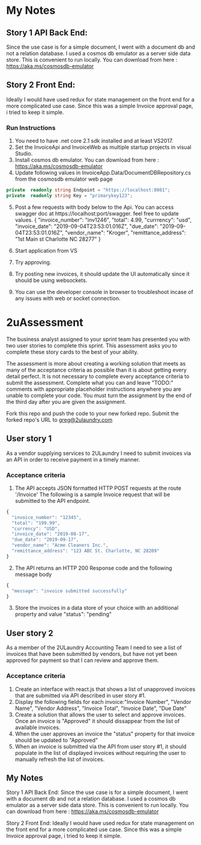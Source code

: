 # My Notes

## Story 1 API Back End:
Since the use case is for a simple document, I went with a document db and not a relation database. I used a cosmos db emulator as a server side data store. This is convenient to run locally. You can download from here : https://aka.ms/cosmosdb-emulator

## Story 2 Front End:
Ideally I would have used redux for state management on the front end for a more complicated use case. Since this was a simple Invoice approval page, i tried to keep it simple.

### Run Instructions
1. You need to have .net core 2.1 sdk installed and at least VS2017.
2. Set the InvoiceApi and InvoiceWeb as multiple startup projects in visual Studio. 
3. Install cosmos db emulator. You can download from here : https://aka.ms/cosmosdb-emulator
4. Update following values in InvoiceApp.Data/DocumentDBRepository.cs from the cosmosdb emulator web page
```csharp
private  readonly string Endpoint = "https://localhost:8081";
private  readonly string Key = "primarykey123";
```
5. Post a few requests with body below to the Api. You can access swagger doc at https://localhost:port/swagger. feel free to update values. 
{
    "invoice_number": "inv1246",
    "total": 4.99,
    "currrency": "usd",
    "invoice_date": "2019-09-04T23:53:01.016Z",
    "due_date": "2019-09-04T23:53:01.016Z",
    "vendor_name": "Kroger",
    "remittance_address": "1st Main st Charlotte NC 28277"
}

6. Start application from VS
7. Try approving. 
8. Try posting new invoices, it should update the UI automatically since it should be using websockets.
9. You can use the developer console in browser to troubleshoot incase of any issues with web or socket connection. 

# 2uAssessment

The business analyst assigned to your sprint team has presented you with two user stories to complete this sprint. This assessment asks you to complete these story cards to the best of your ability. 

The assessment is more about creating a working solution that meets as many of the acceptance criteria as possible than it is about getting every detail perfect. It is not necessary to complete every acceptance criteria to submit the assessment. Complete what you can and leave "TODO:" comments with appropriate placeholder instructions anywhere you are unable to complete your code. You must turn the assignment by the end of the third day after you are given the assignment.

Fork this repo and push the code to your new forked repo. Submit the forked repo's URL to greg@2ulaundry.com

## User story 1
As a vendor supplying services to 2ULaundry I need to submit invoices via an API in order to receive payment in a timely manner.

### Acceptance criteria
1. The API accepts JSON formatted HTTP POST requests at the route '/Invoice'
The following is a sample Invoice request that will be submitted to the API endpoint.
```javascript
{
  "invoice_number": "12345",
  "total": "199.99",
  "currency": "USD",
  "invoice_date": "2019-08-17",
  "due_date": "2019-09-17",
  "vendor_name": "Acme Cleaners Inc.",
  "remittance_address": "123 ABC St. Charlotte, NC 28209"
}
```

2. The API returns an HTTP 200 Response code and the following message body

```javascript
{
  "message": "invoice submitted successfully"
}
```
3. Store the invoices in a data store of your choice with an additional property and value "status": "pending" 

## User story 2
As a member of the 2ULaundry Accounting Team I need to see a list of invoices that have been submitted by vendors, but have not yet been approved for payment so that I can review and approve them.


### Acceptance criteria
1. Create an interface with react.js that shows a list of unapproved invoices that are submitted via API described in user story #1.
2. Display the following fields for each invoice:"Invoice Number", "Vendor Name", "Vendor Address", "Invoice Total", "Invoice Date", "Due Date"
3. Create a solution that allows the user to select and approve invoices. Once an invoice is "Approved" it should dissappear from the list of available invoices.
4. When the user approves an invoice the "status" property for that invoice should be updated to "Approved"
5. When an invoice is submitted via the API from user story #1, it should populate in the list of displayed invoices without requiring the user to manually refresh the list of invoices.



## My Notes

Story 1 API Back End:
Since the use case is for a simple document, I went with a document db and not a relation database. I used a cosmos db emulator as a server side data store. This is convenient to run locally. You can download from here : https://aka.ms/cosmosdb-emulator

Story 2 Front End:
Ideally I would have used redux for state management on the front end for a more complicated use case. Since this was a simple Invoice approval page, i tried to keep it simple.
